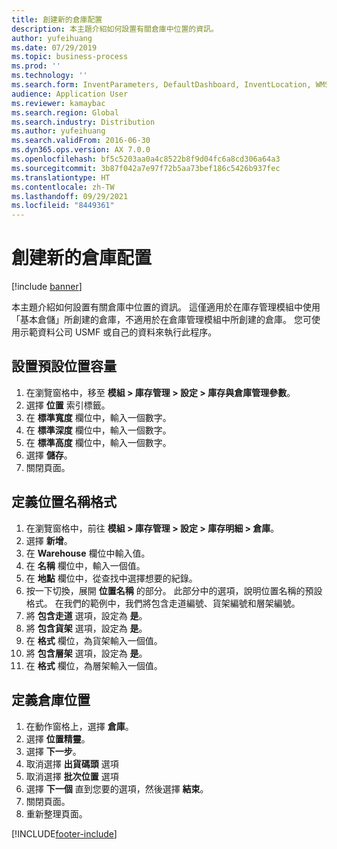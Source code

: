 ```yaml
---
title: 創建新的倉庫配置
description: 本主題介紹如何設置有關倉庫中位置的資訊。
author: yufeihuang
ms.date: 07/29/2019
ms.topic: business-process
ms.prod: ''
ms.technology: ''
ms.search.form: InventParameters, DefaultDashboard, InventLocation, WMSLocationWizard
audience: Application User
ms.reviewer: kamaybac
ms.search.region: Global
ms.search.industry: Distribution
ms.author: yufeihuang
ms.search.validFrom: 2016-06-30
ms.dyn365.ops.version: AX 7.0.0
ms.openlocfilehash: bf5c5203aa0a4c8522b8f9d04fc6a8cd306a64a3
ms.sourcegitcommit: 3b87f042a7e97f72b5aa73bef186c5426b937fec
ms.translationtype: HT
ms.contentlocale: zh-TW
ms.lasthandoff: 09/29/2021
ms.locfileid: "8449361"
---
```

# <a name="create-a-new-warehouse-layout"></a>創建新的倉庫配置

[!include [banner](../../includes/banner.md)]

本主題介紹如何設置有關倉庫中位置的資訊。 這僅適用於在庫存管理模組中使用「基本倉儲」所創建的倉庫，不適用於在倉庫管理模組中所創建的倉庫。 您可使用示範資料公司 USMF 或自己的資料來執行此程序。


## <a name="set-the-default-location-capacity"></a>設置預設位置容量
1. 在瀏覽窗格中，移至 **模組 > 庫存管理 > 設定 > 庫存與倉庫管理參數**。
2. 選擇 **位置** 索引標籤。
3. 在 **標準寬度** 欄位中，輸入一個數字。
4. 在 **標準深度** 欄位中，輸入一個數字。
5. 在 **標準高度** 欄位中，輸入一個數字。
6. 選擇 **儲存**。
7. 關閉頁面。

## <a name="define-the-location-name-format"></a>定義位置名稱格式
1. 在瀏覽窗格中，前往 **模組 > 庫存管理 > 設定 > 庫存明細 > 倉庫**。
2. 選擇 **新增**。
3. 在 **Warehouse** 欄位中輸入值。
4. 在 **名稱** 欄位中，輸入一個值。
5. 在 **地點** 欄位中，從查找中選擇想要的紀錄。
6. 按一下切換，展開 **位置名稱** 的部分。 此部分中的選項，說明位置名稱的預設格式。 在我們的範例中，我們將包含走道編號、貨架編號和層架編號。  
7. 將 **包含走道** 選項，設定為 **是**。
8. 將 **包含貨架** 選項，設定為 **是**。 
9. 在 **格式** 欄位，為貨架輸入一個值。
10. 將 **包含層架** 選項，設定為 **是**。
11. 在 **格式** 欄位，為層架輸入一個值。

## <a name="define-warehouse-locations"></a>定義倉庫位置
1. 在動作窗格上，選擇 **倉庫**。
2. 選擇 **位置精靈**。
3. 選擇 **下一步**。
4. 取消選擇 **出貨碼頭** 選項
5. 取消選擇 **批次位置** 選項
6. 選擇 **下一個** 直到您要的選項，然後選擇 **結束**。
7. 關閉頁面。
8. 重新整理頁面。



[!INCLUDE[footer-include](../../../includes/footer-banner.md)]